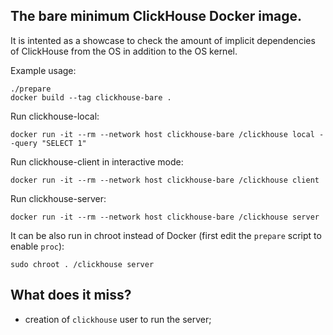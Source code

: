 ## The bare minimum ClickHouse Docker image.

It is intented as a showcase to check the amount of implicit dependencies of ClickHouse from the OS in addition to the OS kernel.

Example usage:

```
./prepare
docker build --tag clickhouse-bare .
```

Run clickhouse-local:
```
docker run -it --rm --network host clickhouse-bare /clickhouse local --query "SELECT 1"
```

Run clickhouse-client in interactive mode:
```
docker run -it --rm --network host clickhouse-bare /clickhouse client
```

Run clickhouse-server:
```
docker run -it --rm --network host clickhouse-bare /clickhouse server
```

It can be also run in chroot instead of Docker (first edit the `prepare` script to enable `proc`):

```
sudo chroot . /clickhouse server
```

## What does it miss?

- creation of `clickhouse` user to run the server;

